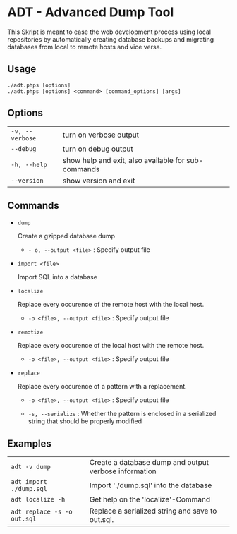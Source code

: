 # ADT - Advanced Dump Tool

This Skript is meant to ease the web development process using local repositories by automatically creating database backups and migrating databases from local to remote hosts and vice versa.

## Usage

```
./adt.phps [options]
./adt.phps [options] <command> [command_options] [args]
```

## Options

| 				  | 						  							|
| --------------- | --------------------------------------------------- |
| `-v, --verbose` | turn on verbose output    							|
| `--debug`       | turn on debug output      							|
| `-h, --help`    | show help and exit, also available for sub-commands |
| `--version`     | show version and exit     							|

## Commands

* `dump`

  Create a gzipped database dump

  - `- o, --output <file>` : Specify output file

* `import <file>`

  Import SQL into a database

* `localize`

  Replace every occurence of the remote host with the local host.

  - `-o <file>, --output <file>` : Specify output file

* `remotize`

  Replace every occurence of the local host with the remote host.

  - `-o <file>, --output <file>` : Specify output file

* `replace`

  Replace every occurence of a pattern with a replacement.

  - `-o <file>, --output <file>` : Specify output file

  - `-s, --serialize` : Whether the pattern is enclosed in a serialized string that should be properly modified

## Examples

| 						  	  |														  |
| --------------------------- | ----------------------------------------------------- |
| `adt -v dump` 		  	  | Create a database dump and output verbose information |
| `adt import ./dump.sql` 	  | Import './dump.sql' into the database 				  |
| `adt localize -h`		  	  | Get help on the 'localize'-Command					  |
| `adt replace -s -o out.sql` | Replace a serialized string and save to out.sql.	  |